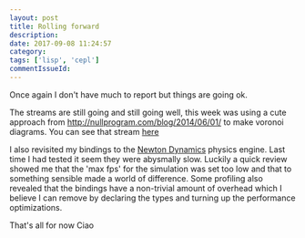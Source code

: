 ```yaml
---
layout: post
title: Rolling forward
description:
date: 2017-09-08 11:24:57
category:
tags: ['lisp', 'cepl']
commentIssueId:
---
```


Once again I don't have much to report but things are going ok.

The streams are still going and still going well, this week was using a cute approach from http://nullprogram.com/blog/2014/06/01/ to make voronoi diagrams. You can see that stream [here](https://youtu.be/82o5NeyZtvw)

I also revisited my bindings to the [Newton Dynamics](http://newtondynamics.com/) physics engine. Last time I had tested it seem they were abysmally slow. Luckily a quick review showed me that the 'max fps' for the simulation was set too low and that to something sensible made a world of difference. Some profiling also revealed that the bindings have a non-trivial amount of overhead which I believe I can remove by declaring the types and turning up the performance optimizations.

That's all for now
Ciao
